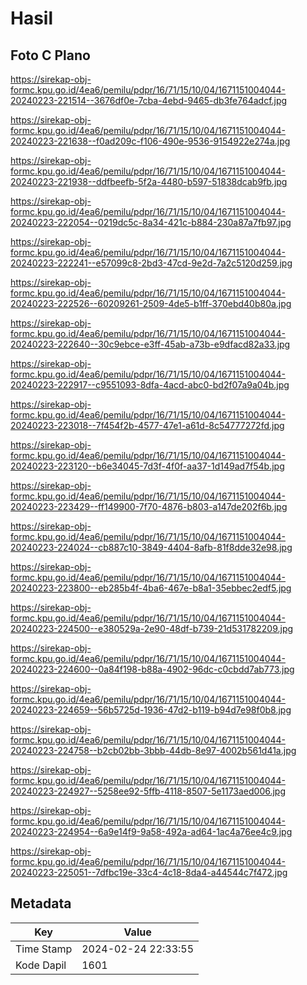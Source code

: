 # Hasil

## Foto C Plano

https://sirekap-obj-formc.kpu.go.id/4ea6/pemilu/pdpr/16/71/15/10/04/1671151004044-20240223-221514--3676df0e-7cba-4ebd-9465-db3fe764adcf.jpg

https://sirekap-obj-formc.kpu.go.id/4ea6/pemilu/pdpr/16/71/15/10/04/1671151004044-20240223-221638--f0ad209c-f106-490e-9536-9154922e274a.jpg

https://sirekap-obj-formc.kpu.go.id/4ea6/pemilu/pdpr/16/71/15/10/04/1671151004044-20240223-221938--ddfbeefb-5f2a-4480-b597-51838dcab9fb.jpg

https://sirekap-obj-formc.kpu.go.id/4ea6/pemilu/pdpr/16/71/15/10/04/1671151004044-20240223-222054--0219dc5c-8a34-421c-b884-230a87a7fb97.jpg

https://sirekap-obj-formc.kpu.go.id/4ea6/pemilu/pdpr/16/71/15/10/04/1671151004044-20240223-222241--e57099c8-2bd3-47cd-9e2d-7a2c5120d259.jpg

https://sirekap-obj-formc.kpu.go.id/4ea6/pemilu/pdpr/16/71/15/10/04/1671151004044-20240223-222526--60209261-2509-4de5-b1ff-370ebd40b80a.jpg

https://sirekap-obj-formc.kpu.go.id/4ea6/pemilu/pdpr/16/71/15/10/04/1671151004044-20240223-222640--30c9ebce-e3ff-45ab-a73b-e9dfacd82a33.jpg

https://sirekap-obj-formc.kpu.go.id/4ea6/pemilu/pdpr/16/71/15/10/04/1671151004044-20240223-222917--c9551093-8dfa-4acd-abc0-bd2f07a9a04b.jpg

https://sirekap-obj-formc.kpu.go.id/4ea6/pemilu/pdpr/16/71/15/10/04/1671151004044-20240223-223018--7f454f2b-4577-47e1-a61d-8c54777272fd.jpg

https://sirekap-obj-formc.kpu.go.id/4ea6/pemilu/pdpr/16/71/15/10/04/1671151004044-20240223-223120--b6e34045-7d3f-4f0f-aa37-1d149ad7f54b.jpg

https://sirekap-obj-formc.kpu.go.id/4ea6/pemilu/pdpr/16/71/15/10/04/1671151004044-20240223-223429--ff149900-7f70-4876-b803-a147de202f6b.jpg

https://sirekap-obj-formc.kpu.go.id/4ea6/pemilu/pdpr/16/71/15/10/04/1671151004044-20240223-224024--cb887c10-3849-4404-8afb-81f8dde32e98.jpg

https://sirekap-obj-formc.kpu.go.id/4ea6/pemilu/pdpr/16/71/15/10/04/1671151004044-20240223-223800--eb285b4f-4ba6-467e-b8a1-35ebbec2edf5.jpg

https://sirekap-obj-formc.kpu.go.id/4ea6/pemilu/pdpr/16/71/15/10/04/1671151004044-20240223-224500--e380529a-2e90-48df-b739-21d531782209.jpg

https://sirekap-obj-formc.kpu.go.id/4ea6/pemilu/pdpr/16/71/15/10/04/1671151004044-20240223-224600--0a84f198-b88a-4902-96dc-c0cbdd7ab773.jpg

https://sirekap-obj-formc.kpu.go.id/4ea6/pemilu/pdpr/16/71/15/10/04/1671151004044-20240223-224659--56b5725d-1936-47d2-b119-b94d7e98f0b8.jpg

https://sirekap-obj-formc.kpu.go.id/4ea6/pemilu/pdpr/16/71/15/10/04/1671151004044-20240223-224758--b2cb02bb-3bbb-44db-8e97-4002b561d41a.jpg

https://sirekap-obj-formc.kpu.go.id/4ea6/pemilu/pdpr/16/71/15/10/04/1671151004044-20240223-224927--5258ee92-5ffb-4118-8507-5e1173aed006.jpg

https://sirekap-obj-formc.kpu.go.id/4ea6/pemilu/pdpr/16/71/15/10/04/1671151004044-20240223-224954--6a9e14f9-9a58-492a-ad64-1ac4a76ee4c9.jpg

https://sirekap-obj-formc.kpu.go.id/4ea6/pemilu/pdpr/16/71/15/10/04/1671151004044-20240223-225051--7dfbc19e-33c4-4c18-8da4-a44544c7f472.jpg


## Metadata

| Key        | Value               |
| ---------- | ------------------- |
| Time Stamp | 2024-02-24 22:33:55 |
| Kode Dapil | 1601                |



